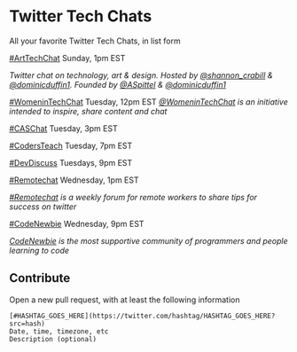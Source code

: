 # Twitter Tech Chats

All your favorite Twitter Tech Chats, in list form

[#ArtTechChat](https://twitter.com/hashtag/arttechchat?src=hash)
Sunday, 1pm EST

_Twitter chat on technology, art & design. Hosted by [@shannon_crabill](https://twitter.com/shannon_crabill) & [@dominicduffin1](https://twitter.com/dominicduffin1). Founded by [@ASpittel](https://twitter.com/ASpittel) & [@dominicduffin1](https://twitter.com/dominicduffin1)_

[#WomeninTechChat](https://twitter.com/hashtag/WomeninTechChat?src=hash)
Tuesday, 12pm EST
_[@WomeninTechChat](https://twitter.com/WomeninTechChat) is an initiative intended to inspire, share content and chat_

[#CASChat](https://twitter.com/hashtag/CASChat?src=hash)
Tuesday, 3pm EST

[#CodersTeach](https://twitter.com/hashtag/CodersTeach?src=hash)
Tuesday, 7pm EST

[#DevDiscuss](https://twitter.com/hashtag/DevDiscuss?src=hash)
Tuesdays, 9pm EST

[#Remotechat](https://twitter.com/hashtag/Remotechat?src=hash)
Wednesday, 1pm EST

_[#Remotechat](https://twitter.com/workingrem) is a weekly forum for remote workers to share tips for success on twitter_

[#CodeNewbie](https://twitter.com/hashtag/CodeNewbie?src=hash)
Wednesday, 9pm EST

_[CodeNewbie](https://twitter.com/CodeNewbies) is the most supportive community of programmers and people learning to code_


## Contribute

Open a new pull request, with at least the following information


```
[#HASHTAG_GOES_HERE](https://twitter.com/hashtag/HASHTAG_GOES_HERE?src=hash)
Date, time, timezone, etc
Description (optional)
```
